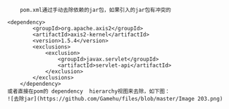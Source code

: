 		pom.xml通过手动去除依赖的jar包，如果引入的jar包有冲突的
    
    <dependency>
			<groupId>org.apache.axis2</groupId>
			<artifactId>axis2-kernel</artifactId>
			<version>1.5.4</version>
			<exclusions>
				<exclusion>
					<groupId>javax.servlet</groupId>
					<artifactId>servlet-api</artifactId>
				</exclusion>
			</exclusions>
		</dependency>
    或者直接在pom的 dependency  hierarchy视图来去除，如下图：
    ![去除jar](https://github.com/Gamehu/files/blob/master/Image 203.png)
